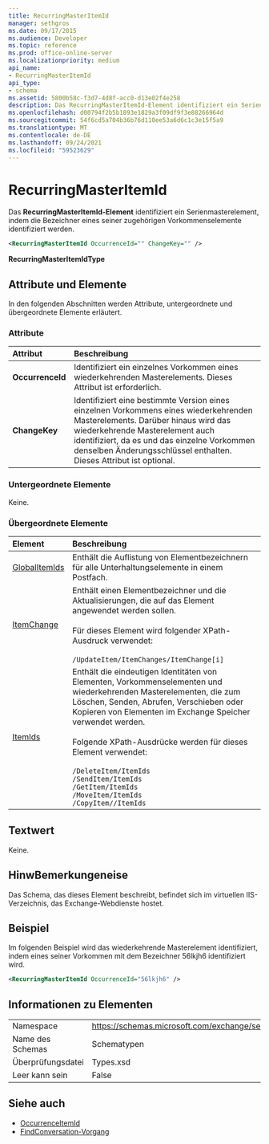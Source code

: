 ```yaml
---
title: RecurringMasterItemId
manager: sethgros
ms.date: 09/17/2015
ms.audience: Developer
ms.topic: reference
ms.prod: office-online-server
ms.localizationpriority: medium
api_name:
- RecurringMasterItemId
api_type:
- schema
ms.assetid: 5800b58c-f3d7-4d8f-acc0-d13e02f4e258
description: Das RecurringMasterItemId-Element identifiziert ein Serienmasterelement, indem die Bezeichner eines seiner zugehörigen Vorkommenselemente identifiziert werden.
ms.openlocfilehash: d00794f2b5b1893e1829a3f09df9f3e88266964d
ms.sourcegitcommit: 54f6cd5a704b36b76d110ee53a6d6c1c3e15f5a9
ms.translationtype: MT
ms.contentlocale: de-DE
ms.lasthandoff: 09/24/2021
ms.locfileid: "59523629"
---
```

# <a name="recurringmasteritemid"></a>RecurringMasterItemId

Das **RecurringMasterItemId-Element** identifiziert ein Serienmasterelement, indem die Bezeichner eines seiner zugehörigen Vorkommenselemente identifiziert werden. 
  
```XML
<RecurringMasterItemId OccurrenceId="" ChangeKey="" />
```

 **RecurringMasterItemIdType**
## <a name="attributes-and-elements"></a>Attribute und Elemente

In den folgenden Abschnitten werden Attribute, untergeordnete und übergeordnete Elemente erläutert.
  
### <a name="attributes"></a>Attribute

|**Attribut**|**Beschreibung**|
|:-----|:-----|
|**OccurrenceId** <br/> |Identifiziert ein einzelnes Vorkommen eines wiederkehrenden Masterelements. Dieses Attribut ist erforderlich.  <br/> |
|**ChangeKey** <br/> |Identifiziert eine bestimmte Version eines einzelnen Vorkommens eines wiederkehrenden Masterelements. Darüber hinaus wird das wiederkehrende Masterelement auch identifiziert, da es und das einzelne Vorkommen denselben Änderungsschlüssel enthalten. Dieses Attribut ist optional.  <br/> |
   
### <a name="child-elements"></a>Untergeordnete Elemente

Keine.
  
### <a name="parent-elements"></a>Übergeordnete Elemente

|**Element**|**Beschreibung**|
|:-----|:-----|
|[GlobalItemIds](globalitemids.md) <br/> |Enthält die Auflistung von Elementbezeichnern für alle Unterhaltungselemente in einem Postfach.  <br/> |
|[ItemChange](itemchange.md) <br/> |Enthält einen Elementbezeichner und die Aktualisierungen, die auf das Element angewendet werden sollen. <br/> <br/> Für dieses Element wird folgender XPath-Ausdruck verwendet:  <br/> <br/>  `/UpdateItem/ItemChanges/ItemChange[i]` <br/> |
|[ItemIds](itemids.md) <br/> | Enthält die eindeutigen Identitäten von Elementen, Vorkommenselementen und wiederkehrenden Masterelementen, die zum Löschen, Senden, Abrufen, Verschieben oder Kopieren von Elementen im Exchange Speicher verwendet werden. <br/> <br/>  Folgende XPath-Ausdrücke werden für dieses Element verwendet:  <br/><br/>  `/DeleteItem/ItemIds` <br/>  `/SendItem/ItemIds` <br/>  `/GetItem/ItemIds` <br/>  `/MoveItem/ItemIds` <br/>  `/CopyItem//ItemIds` <br/> |
   
## <a name="text-value"></a>Textwert

Keine.
  
## <a name="remarks"></a>HinwBemerkungeneise

Das Schema, das dieses Element beschreibt, befindet sich im virtuellen IIS-Verzeichnis, das Exchange-Webdienste hostet.
  
## <a name="example"></a>Beispiel

Im folgenden Beispiel wird das wiederkehrende Masterelement identifiziert, indem eines seiner Vorkommen mit dem Bezeichner 56lkjh6 identifiziert wird.
  
```XML
<RecurringMasterItemId OccurrenceId="56lkjh6" />
```

## <a name="element-information"></a>Informationen zu Elementen

|||
|:-----|:-----|
|Namespace  <br/> |https://schemas.microsoft.com/exchange/services/2006/types  <br/> |
|Name des Schemas  <br/> |Schematypen  <br/> |
|Überprüfungsdatei  <br/> |Types.xsd  <br/> |
|Leer kann sein  <br/> |False  <br/> |
   
## <a name="see-also"></a>Siehe auch

- [OccurrenceItemId](occurrenceitemid.md)
- [FindConversation-Vorgang](findconversation-operation.md)

